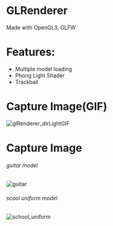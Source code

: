 # GLRenderer
Made with OpenGL3, GLFW

# Features:
- Multiple model loading
- Phong Light Shader
- Trackball

# Capture Image(GIF)
![glRenderer_dirLightGIF](https://github.com/whgusdn321/glRenderer/assets/43023361/021f00cd-2604-4e52-a921-d617c3388771)

# Capture Image
###### guitar model
![guitar](https://github.com/whgusdn321/glRenderer/assets/43023361/8b0639c3-9fb7-4632-9b09-7ae8dedbf041)
###### scool uniform model
![school_uniform](https://github.com/whgusdn321/glRenderer/assets/43023361/562d1ea1-df86-4990-9085-0b513f15d118)
